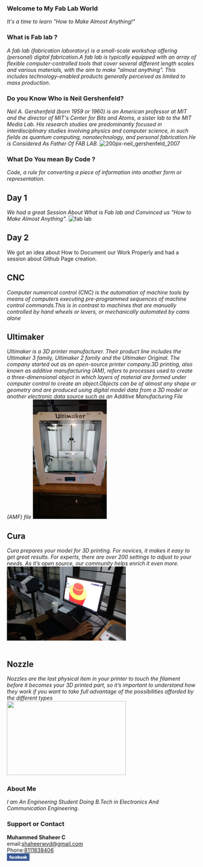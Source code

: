 ###                                         Welcome to My Fab Lab World


_It's a time to learn "How to Make Almost Anything!"_


### What is Fab lab ?
_A fab lab (fabrication laboratory) is a small-scale workshop offering (personal) digital fabrication.A fab lab is typically equipped with an array of flexible computer-controlled tools that cover several different length scales and various materials, with the aim to make "almost anything". This includes technology-enabled products generally perceived as limited to mass production._
### Do you Know Who is  Neil Gershenfeld?
_Neil A. Gershenfeld (born 1959 or 1960) is an American professor at MIT and the director of MIT's Center for Bits and Atoms, a sister lab to the MIT Media Lab. His research studies are predominantly focused in interdisciplinary studies involving physics and computer science, in such fields as quantum computing, nanotechnology, and personal fabrication.He is Considered As Father Of FAB LAB._
![200px-neil_gershenfeld_2007](https://user-images.githubusercontent.com/30692774/28935753-2f5e0fc2-78a3-11e7-95d1-4183b256a833.jpg)

### What Do You mean By Code ?
_Code, a rule for converting a piece of information into another form or representation_.

## Day 1


_We had a great Session About What is Fab lab and Convinced us "How to Make Almost Anything"_.
![fab lab](https://user-images.githubusercontent.com/30692774/28934103-4cb9ab5e-789d-11e7-9e01-2a1906641b1f.jpg)

## Day 2
We got an idea about How to Document our Work Properly and had a session about Github Page creation.

## CNC
_Computer numerical control (CNC) is the automation of machine tools by means of computers executing pre-programmed sequences of machine control commands.This is in contrast to machines that are manually controlled by hand wheels or levers, or mechanically automated by cams alone_
## Ultimaker
_Ultimaker is a 3D printer manufacturer. Their product line includes the Ultimaker 3 family, Ultimaker 2 family and the Ultimaker Original. The company started out as an open-source printer company.3D printing, also known as additive manufacturing (AM), refers to processes used to create a three-dimensional object in which layers of material are formed under computer control to create an object.Objects can be of almost any shape or geometry and are produced using digital model data from a 3D model or another electronic data source such as an Additive Manufacturing File (AMF) file_
<img src="Ultimaker.jpg" height="316" width="196">
<br>
## Cura
_Cura prepares your model for 3D printing. For novices, it makes it easy to get great results. For experts, there are over 200 settings to adjust to your needs. As it’s open source, our community helps enrich it even more._
<img src="Design.jpg" height="196" width="316">                                                               
<br>
## Nozzle
_Nozzles are the last physical item in your printer to touch the filament before it becomes your 3D printed part, so it’s important to understand how they work if you want to take full advantage of the possibilities afforded by the different types_
<br>
<img src="nozzle.jpg" height="196" width="316">
<br>
### About Me
_I am An Engineering Student Doing B.Tech in Electronics And Communication Engineering_.
### Support or Contact
**Muhammed Shaheer C**
<br>
email:shaheerwyd@gmail.com
<br>
Phone:<u>8111838406</u>
<br>
[<img src="facebook.jpg" height="20" width="60">](https://m.facebook.com/shaheerkbd?refid=46&tsid&fref=search)
